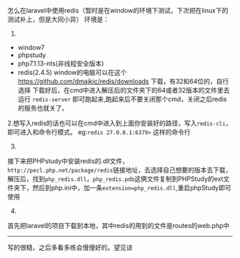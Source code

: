 怎么在laravel中使用redis（暂时是在window的环境下测试，下次把在linux下的测试补上，但是大同小异）
环境是：

1. 
- window7
- phpstudy
- php7.1.13-nts(非线程安全版本)
- redis(2.4.5)
window的电脑可以在这个 https://github.com/dmajkic/redis/downloads
下载，有32和64位的，自行选择
下载好后，在cmd中进入解压后的文件夹下的64或者32版本的文件里去运行
`redis-server`  即可跑起来,跑起来后不要关闭那个cmd，关闭之后redis的服务也就关了。

2.想写入redis的话也可以在cmd中进入到上面你安装好的路径，写入`redis-cli`，即可进入和命令行模式。
eg:`redis 27.0.0.1:6379>` 这样的命令行

3.
接下来把PHPstudy中安装redis的.dll文件，
`http://pecl.php.net/package/redis`链接地址，去选择自己想要的版本去下载，解压后，找到`php_redis.dll`，`php_redis.pdb`这俩文件复制到PHPStudy的ext文件夹下，然后到php.ini中，加一条`extension=php_redis.dll`,重启phpStudy即可使用


4.
首先把laravel的项目下载到本地，其中redis的用到的文件是routes的web.php中




----------
写的很糙，之后多看多练会慢慢好的。望见谅



